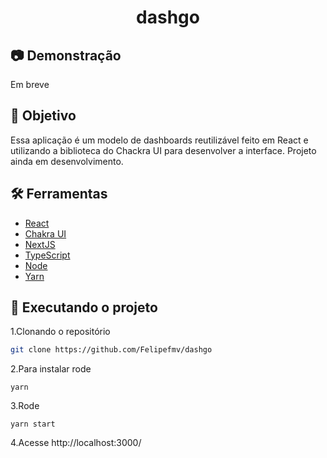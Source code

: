 <div align="center">
	<h1>dashgo</h1>
</div>

## :camera: Demonstração

Em breve

<!-- ![gif](github/landing-page.gif)

<p align="center">
	<img src="github/AnimaçãoMobile.gif" width="300"/>
</p> -->

## :dart: Objetivo

Essa aplicação é um modelo de dashboards reutilizável feito em React e utilizando a biblioteca do Chackra UI para desenvolver a interface.
Projeto ainda em desenvolvimento.

## :hammer_and_wrench: Ferramentas

- [React](https://pt-br.reactjs.org/)
- [Chakra UI](https://chakra-ui.com/)
- [NextJS](https://nextjs.org/)
- [TypeScript](https://www.typescriptlang.org/)
- [Node](https://nodejs.org/)
- [Yarn](https://yarnpkg.com/)

## :rocket: Executando o projeto

1.Clonando o repositório

```bash
git clone https://github.com/Felipefmv/dashgo
```

2.Para instalar rode

```
yarn
```

<!-- 3.Concluindo a instalação crie essas variáveis de anbiente num arquivo .env

```
HOST = smtp.gmail.com
PORT = 587
USER = //e-mail do gmail
PASS = //senha do e-mail
``` -->

3.Rode

```
yarn start
```

4.Acesse http://localhost:3000/
